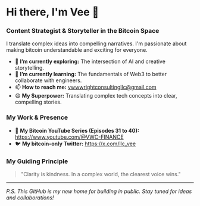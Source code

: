 # Hi there, I'm Vee 👋

### Content Strategist & Storyteller in the Bitcoin Space

I translate complex ideas into compelling narratives. I'm passionate about making bitcoin understandable and exciting for everyone.

- 🔭 **I’m currently exploring:** The intersection of AI and creative storytelling.
- 🌱 **I’m currently learning:** The fundamentals of Web3 to better collaborate with engineers.
- 📫 **How to reach me:** vwwwrightconsultingllc@gmail.com
- 😄 **My Superpower:** Translating complex tech concepts into clear, compelling stories.

### My Work & Presence

- 🎥 **My Bitcoin YouTube Series (Episodes 31 to 40):** https://www.youtube.com/@VWC-FINANCE
- 🐦 **My bitcoin-only Twitter:** https://x.com/llc_vee

### My Guiding Principle

> "Clarity is kindness. In a complex world, the clearest voice wins."

---

*P.S. This GitHub is my new home for building in public. Stay tuned for ideas and collaborations!*
